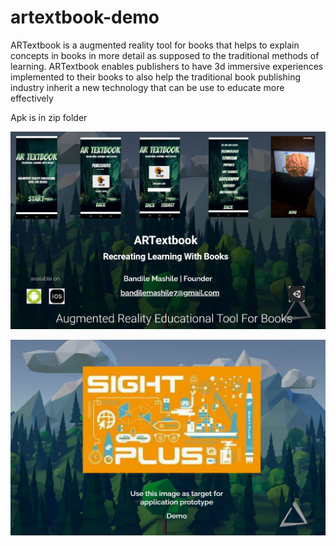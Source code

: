 # artextbook-demo
ARTextbook is a augmented reality tool for books that helps to explain concepts in books in more detail as supposed to the traditional methods of learning. ARTextbook enables publishers to have 3d immersive experiences implemented to their books to also help the traditional book publishing industry inherit a new technology that can be use to educate more effectively 






Apk is in zip folder






![Test Image 3](Page1.JPG)












![Test Image 4](Page9.JPG)



